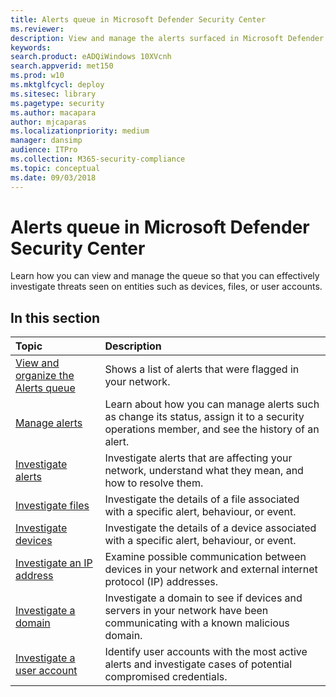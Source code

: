 ```yaml
---
title: Alerts queue in Microsoft Defender Security Center
ms.reviewer:
description: View and manage the alerts surfaced in Microsoft Defender Security Center
keywords:
search.product: eADQiWindows 10XVcnh
search.appverid: met150
ms.prod: w10
ms.mktglfcycl: deploy
ms.sitesec: library
ms.pagetype: security
ms.author: macapara
author: mjcaparas
ms.localizationpriority: medium
manager: dansimp
audience: ITPro
ms.collection: M365-security-compliance
ms.topic: conceptual
ms.date: 09/03/2018
---
```


# Alerts queue in Microsoft Defender Security Center
Learn how you can view and manage the queue so that you can effectively investigate threats seen on entities such as devices, files, or user accounts.


## In this section
Topic | Description
:---|:---
[View and organize the Alerts queue](alerts-queue.md) | Shows a list of alerts that were flagged in your network.
[Manage alerts](manage-alerts.md) | Learn about how you can manage alerts such as change its status, assign it to a security operations member, and see the history of an alert.
[Investigate alerts](investigate-alerts.md)| Investigate alerts that are affecting your network, understand what they mean, and how to resolve them.
[Investigate files](investigate-files.md)| Investigate the details of a file associated with a specific alert, behaviour, or event.
[Investigate devices](investigate-machines.md)| Investigate the details of a device associated with a specific alert, behaviour, or event.
[Investigate an IP address](investigate-ip.md) | Examine possible communication between devices in your network and external internet protocol (IP) addresses.
[Investigate a domain](investigate-domain.md) | Investigate a domain to see if devices and servers in your network have been communicating with a known malicious domain.
[Investigate a user account](investigate-user.md) | Identify user accounts with the most active alerts and investigate cases of potential compromised credentials.


